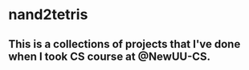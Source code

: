 # nand2tetris
## This is a collections of projects that I've done when I took CS course at @NewUU-CS.
